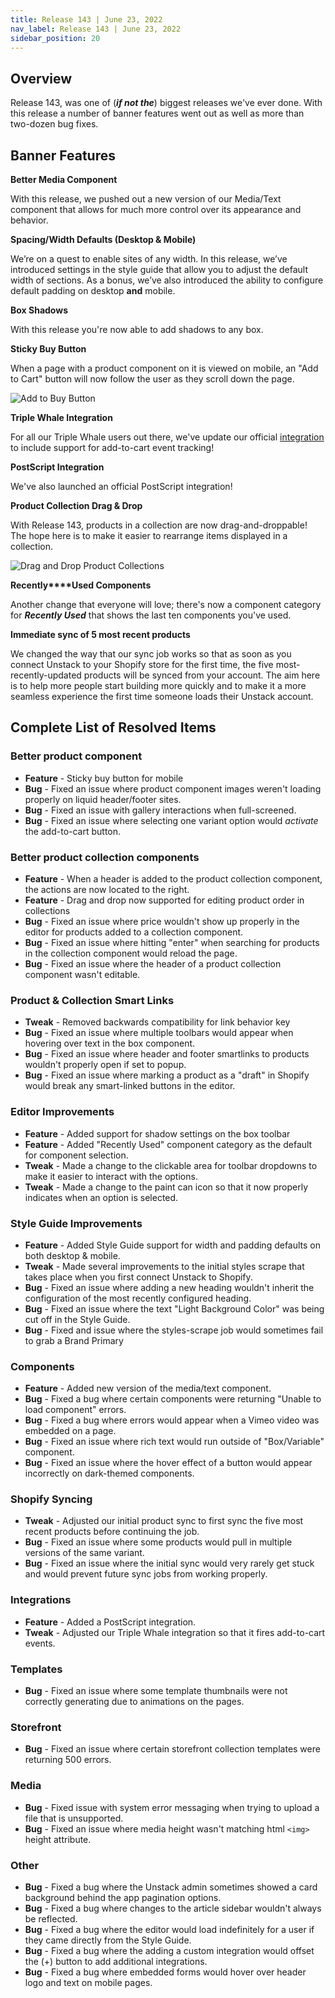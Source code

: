 ```yaml
---
title: Release 143 | June 23, 2022
nav_label: Release 143 | June 23, 2022
sidebar_position: 20
---
```


## Overview

Release 143, was one of (***if not the***) biggest releases we've ever done. With this release a number of banner
features went out as well as more than two-dozen bug fixes.

## Banner Features

**Better Media Component**

With this release, we pushed out a new version of our Media/Text component that allows for much more control over its
appearance and behavior.

**Spacing/Width Defaults (Desktop & Mobile)**

We’re on a quest to enable sites of any width. In this release, we’ve introduced settings in the style guide that allow
you to adjust the default width of sections. As a bonus, we’ve also introduced the ability to configure default padding
on desktop **and** mobile.

**Box Shadows**

With this release you're now able to add shadows to any box.

**Sticky Buy Button**

When a page with a product component on it is viewed on mobile, an "Add to Cart" button will now follow the user as they
scroll down the page.

![Add to Buy Button](/assets/studio/mobile__3_.gif)

**Triple Whale Integration**

For all our Triple Whale users out there, we've update our
official [integration](https://support.unstack.com/hc/en-us/articles/6601516565655-Integrating-Triple-Whale) to include
support for add-to-cart event tracking!

**PostScript Integration**

We've also launched an official PostScript integration!

**Product Collection Drag & Drop**

With Release 143, products in a collection are now drag-and-droppable! The hope here is to make it easier to rearrange
items displayed in a collection.

![Drag and Drop Product Collections](/assets/studio/reorder.gif)

**Recently****Used Components**

Another change that everyone will love; there's now a component category for ***Recently Used*** that shows the last ten
components you've used.

**Immediate sync of 5 most recent products**

We changed the way that our sync job works so that as soon as you connect Unstack to your Shopify store for the first
time, the five most-recently-updated products will be synced from your account. The aim here is to help more people
start building more quickly and to make it a more seamless experience the first time someone loads their Unstack
account.

## Complete List of Resolved Items

### Better product component

* **Feature** - Sticky buy button for mobile
* **Bug** - Fixed an issue where product component images weren't loading properly on liquid header/footer sites.
* **Bug** - Fixed an issue with gallery interactions when full-screened.
* **Bug** - Fixed an issue where selecting one variant option would *activate* the add-to-cart button.

### Better product collection components

* **Feature** - When a header is added to the product collection component, the actions are now located to the right.
* **Feature** - Drag and drop now supported for editing product order in collections
* **Bug** - Fixed an issue where price wouldn't show up properly in the editor for products added to a collection
  component.
* **Bug** - Fixed an issue where hitting "enter" when searching for products in the collection component would reload
  the page.
* **Bug** - Fixed an issue where the header of a product collection component wasn't editable.

### Product & Collection Smart Links

* **Tweak** - Removed backwards compatibility for link behavior key
* **Bug** - Fixed an issue where multiple toolbars would appear when hovering over text in the box component.
* **Bug** - Fixed an issue where header and footer smartlinks to products wouldn't properly open if set to popup.
* **Bug** - Fixed an issue where marking a product as a "draft" in Shopify would break any smart-linked buttons in the
  editor.

### Editor Improvements

* **Feature** - Added support for shadow settings on the box toolbar
* **Feature** - Added "Recently Used" component category as the default for component selection.
* **Tweak** - Made a change to the clickable area for toolbar dropdowns to make it easier to interact with the options.
* **Tweak** - Made a change to the paint can icon so that it now properly indicates when an option is selected.

### Style Guide Improvements

* **Feature** - Added Style Guide support for width and padding defaults on both desktop & mobile.
* **Tweak** - Made several improvements to the initial styles scrape that takes place when you first connect Unstack to
  Shopify.
* **Bug** - Fixed an issue where adding a new heading wouldn't inherit the configuration of the most recently configured
  heading.
* **Bug** - Fixed an issue where the text "Light Background Color" was being cut off in the Style Guide.
* **Bug** - Fixed and issue where the styles-scrape job would sometimes fail to grab a Brand Primary

### Components

* **Feature** - Added new version of the media/text component.
* **Bug** - Fixed a bug where certain components were returning "Unable to load component" errors.
* **Bug** - Fixed a bug where errors would appear when a Vimeo video was embedded on a page.
* **Bug** - Fixed an issue where rich text would run outside of "Box/Variable" component.
* **Bug** - Fixed an issue where the hover effect of a button would appear incorrectly on dark-themed components.

### Shopify Syncing

* **Tweak** - Adjusted our initial product sync to first sync the five most recent products before continuing the job.
* **Bug** - Fixed an issue where some products would pull in multiple versions of the same variant.
* **Bug** - Fixed an issue where the initial sync would very rarely get stuck and would prevent future sync jobs from
  working properly.

### Integrations

* **Feature** - Added a PostScript integration.
* **Tweak** - Adjusted our Triple Whale integration so that it fires add-to-cart events.

### Templates

* **Bug** - Fixed an issue where some template thumbnails were not correctly generating due to animations on the pages.

### Storefront

* **Bug** - Fixed an issue where certain storefront collection templates were returning 500 errors.

### Media

* **Bug** - Fixed issue with system error messaging when trying to upload a file that is unsupported.
* **Bug** - Fixed an issue where media height wasn't matching html ```<img>``` height attribute.

### Other

* **Bug** - Fixed a bug where the Unstack admin sometimes showed a card background behind the app pagination options.
* **Bug** - Fixed a bug where changes to the article sidebar wouldn't always be reflected.
* **Bug** - Fixed a bug where the editor would load indefinitely for a user if they came directly from the Style Guide.
* **Bug** - Fixed a bug where the adding a custom integration would offset the (+) button to add additional
  integrations.
* **Bug** - Fixed a bug where embedded forms would hover over header logo and text on mobile pages.
